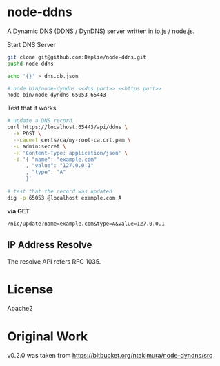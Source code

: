 node-ddns
======

A Dynamic DNS (DDNS / DynDNS) server written in io.js / node.js.

Start DNS Server

```bash
git clone git@github.com:Daplie/node-ddns.git
pushd node-ddns

echo '{}' > dns.db.json

# node bin/node-dyndns <<dns port>> <<https port>>
node bin/node-dyndns 65053 65443
```

Test that it works

```bash
# update a DNS record
curl https://localhost:65443/api/ddns \
  -X POST \
  --cacert certs/ca/my-root-ca.crt.pem \
  -u admin:secret \
  -H 'Content-Type: application/json' \
  -d '{ "name": "example.com"
      , "value": "127.0.0.1"
      , "type": "A"
      }'
  
# test that the record was updated
dig -p 65053 @localhost example.com A
```

**via GET**

```
/nic/update?name=example.com&type=A&value=127.0.0.1
```

IP Address Resolve
--------

The resolve API refers RFC 1035.

License
========

Apache2

Original Work
=========

v0.2.0 was taken from <https://bitbucket.org/ntakimura/node-dyndns/src>
